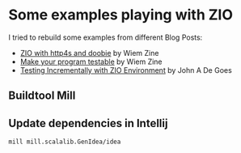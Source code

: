 # Some examples playing with ZIO

I tried to rebuild some examples from different Blog Posts:

* [ZIO with http4s and doobie](https://medium.com/@wiemzin/zio-with-http4s-and-doobie-952fba51d089) by Wiem Zine
* [Make your program testable](https://medium.com/@wiemzin/make-your-program-testable-cee543c6fbbf) by Wiem Zine
* [Testing Incrementally with ZIO Environment](http://degoes.net/articles/testable-zio#introduce-a-database-module) by John A De Goes

## Buildtool Mill

## Update dependencies in Intellij

    mill mill.scalalib.GenIdea/idea